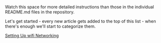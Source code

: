 Watch this space for more detailed instructions than those in the individual README.md files in the repository.

Let's get started - every new article gets added to the top of this list - when there's enough we'll start to categorize them.

[Setting Up wifi Networking](https://github.com/mindboards/ev3dev/wiki/Setting-Up-wifi-Networking)